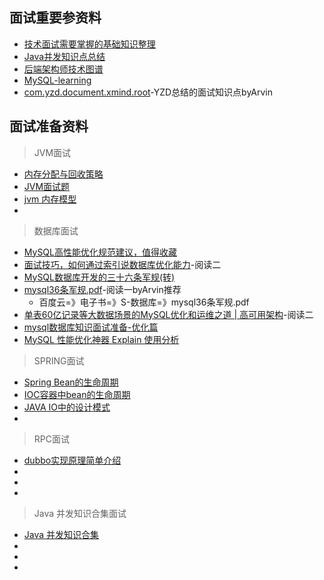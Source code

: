 ## 面试重要参资料
- [ 技术面试需要掌握的基础知识整理](https://github.com/CL0610/Interview-Notebook)
- [Java并发知识点总结](https://github.com/CL0610/Java-concurrency)
- [后端架构师技术图谱](https://github.com/CL0610/architect-awesome)
- [MySQL-learning](https://github.com/CL0610/MySQL-learning)
- [com.yzd.document.xmind.root](https://github.com/yaozd/com.yzd.document.xmind.root)-YZD总结的面试知识点byArvin


## 面试准备资料

> JVM面试
- [内存分配与回收策略](https://github.com/doocs/jvm/blob/master/docs/05-memory-allocation-gc.md)
- [JVM面试题](https://blog.csdn.net/qq_34645958/article/details/82047846)
- [jvm 内存模型](https://blog.csdn.net/qzqanzc/article/details/81008598)
- []()

> 数据库面试
- [MySQL高性能优化规范建议，值得收藏](https://mp.weixin.qq.com/s/v0DMaIxl-oFR7NXUNaxb5g)
- [面试技巧，如何通过索引说数据库优化能力](https://blog.csdn.net/broadview2006/article/details/80131832)-阅读二
- [MySQL数据库开发的三十六条军规(转)](https://blog.csdn.net/aa_moon/article/details/53435768)
- [mysql36条军规.pdf](https://vdisk.weibo.com/s/muWOT)-阅读一byArvin推荐
    - 百度云=》电子书=》S-数据库=》mysql36条军规.pdf
- [单表60亿记录等大数据场景的MySQL优化和运维之道 | 高可用架构](https://mp.weixin.qq.com/s/-TRiWDYFhaO7wqjMPTNGBA)-阅读二
- [mysql数据库知识面试准备-优化篇](https://blog.csdn.net/qq_42815122/article/details/85953238)
- [MySQL 性能优化神器 Explain 使用分析](https://segmentfault.com/a/1190000008131735)

> SPRING面试
- [Spring Bean的生命周期](https://www.cnblogs.com/redcool/p/6397398.html)
- [IOC容器中bean的生命周期](https://www.cnblogs.com/xujian2014/p/5049483.html)
- [JAVA IO中的设计模式](https://www.cnblogs.com/wxgblogs/p/5649933.html)
- []()

> RPC面试
- [dubbo实现原理简单介绍](https://www.cnblogs.com/steven520213/p/7606598.html)
- []()
- []()
- []()

> Java 并发知识合集面试
- [Java 并发知识合集](https://github.com/CL0610/Java-concurrency)
- []()
- []()
- []()
